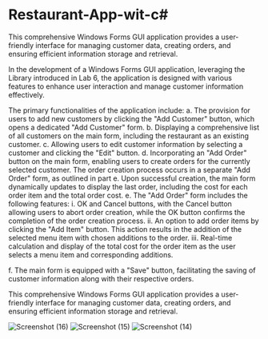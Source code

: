 
# Restaurant-App-wit-c#

This comprehensive Windows Forms GUI application provides a user-friendly interface for managing customer data, creating orders, and ensuring efficient information storage and retrieval.

In the development of a Windows Forms GUI application, leveraging the Library introduced in Lab 6, the application is designed with various features to enhance user interaction and manage customer information effectively.

The primary functionalities of the application include: a. The provision for users to add new customers by clicking the "Add Customer" button, which opens a dedicated "Add Customer" form. b. Displaying a comprehensive list of all customers on the main form, including the restaurant as an existing customer. c. Allowing users to edit customer information by selecting a customer and clicking the "Edit" button. d. Incorporating an "Add Order" button on the main form, enabling users to create orders for the currently selected customer. The order creation process occurs in a separate "Add Order" form, as outlined in part e. Upon successful creation, the main form dynamically updates to display the last order, including the cost for each order item and the total order cost. e. The "Add Order" form includes the following features: i. OK and Cancel buttons, with the Cancel button allowing users to abort order creation, while the OK button confirms the completion of the order creation process. ii. An option to add order items by clicking the "Add Item" button. This action results in the addition of the selected menu item with chosen additions to the order. iii. Real-time calculation and display of the total cost for the order item as the user selects a menu item and corresponding additions.

f. The main form is equipped with a "Save" button, facilitating the saving of customer information along with their respective orders.

This comprehensive Windows Forms GUI application provides a user-friendly interface for managing customer data, creating orders, and ensuring efficient information storage and retrieval.


![Screenshot (16)](https://github.com/Maxafangsco/Restaurant-App-wit-c-/assets/39309700/57b1c45f-a421-46db-8d58-68133b1af887)
![Screenshot (15)](https://github.com/Maxafangsco/Restaurant-App-wit-c-/assets/39309700/aba0ae9a-575a-4ea9-87d2-556b38705d16)
![Screenshot (14)](https://github.com/Maxafangsco/Restaurant-App-wit-c-/assets/39309700/98150ab1-9c1f-450c-a0a1-94e0c9e79367)


